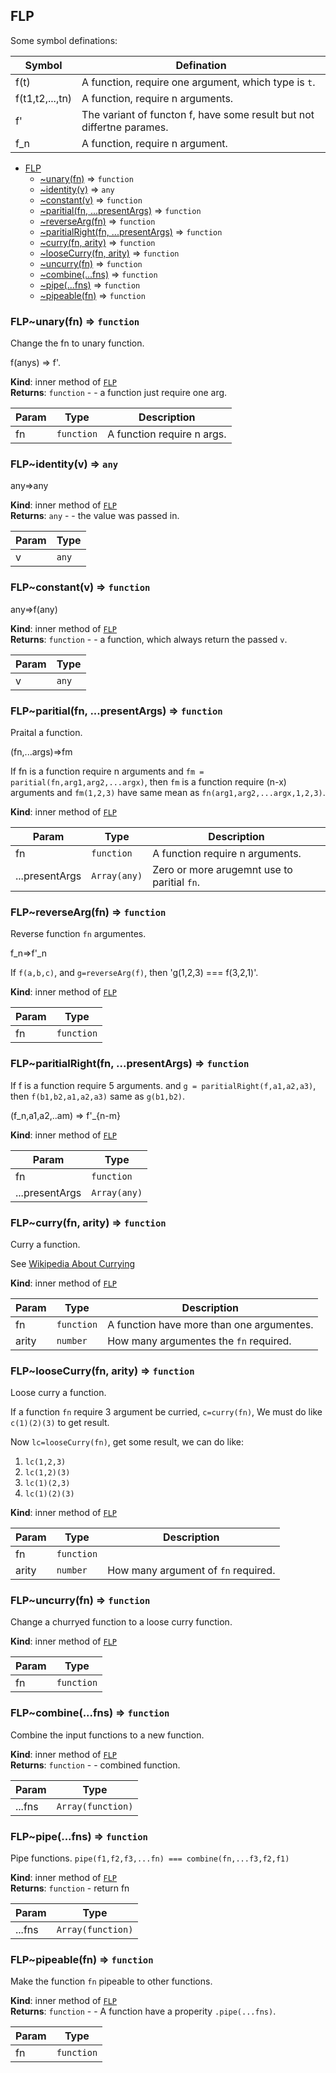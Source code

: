 <a name="module_FLP"></a>

## FLP
Some symbol definations:

| Symbol | Defination |
|---------|------|
| f(t) | A function, require one argument, which type is `t`. |
| f(t1,t2,...,tn)| A function, require n arguments. |
| f' | The variant of functon f, have some result but not differtne parames. |
| f_n | A function, require n argument. |


* [FLP](#module_FLP)
    * [~unary(fn)](#module_FLP..unary) ⇒ <code>function</code>
    * [~identity(v)](#module_FLP..identity) ⇒ <code>any</code>
    * [~constant(v)](#module_FLP..constant) ⇒ <code>function</code>
    * [~paritial(fn, ...presentArgs)](#module_FLP..paritial) ⇒ <code>function</code>
    * [~reverseArg(fn)](#module_FLP..reverseArg) ⇒ <code>function</code>
    * [~paritialRight(fn, ...presentArgs)](#module_FLP..paritialRight) ⇒ <code>function</code>
    * [~curry(fn, arity)](#module_FLP..curry) ⇒ <code>function</code>
    * [~looseCurry(fn, arity)](#module_FLP..looseCurry) ⇒ <code>function</code>
    * [~uncurry(fn)](#module_FLP..uncurry) ⇒ <code>function</code>
    * [~combine(...fns)](#module_FLP..combine) ⇒ <code>function</code>
    * [~pipe(...fns)](#module_FLP..pipe) ⇒ <code>function</code>
    * [~pipeable(fn)](#module_FLP..pipeable) ⇒ <code>function</code>

<a name="module_FLP..unary"></a>

### FLP~unary(fn) ⇒ <code>function</code>
Change the fn to unary function.

f(anys) => f'.

**Kind**: inner method of [<code>FLP</code>](#module_FLP)  
**Returns**: <code>function</code> - - a function just require one arg.  

| Param | Type | Description |
| --- | --- | --- |
| fn | <code>function</code> | A function require n args. |

<a name="module_FLP..identity"></a>

### FLP~identity(v) ⇒ <code>any</code>
any=>any

**Kind**: inner method of [<code>FLP</code>](#module_FLP)  
**Returns**: <code>any</code> - - the value was passed in.  

| Param | Type |
| --- | --- |
| v | <code>any</code> | 

<a name="module_FLP..constant"></a>

### FLP~constant(v) ⇒ <code>function</code>
any=>f(any)

**Kind**: inner method of [<code>FLP</code>](#module_FLP)  
**Returns**: <code>function</code> - - a function,
which always return the passed `v`.  

| Param | Type |
| --- | --- |
| v | <code>any</code> | 

<a name="module_FLP..paritial"></a>

### FLP~paritial(fn, ...presentArgs) ⇒ <code>function</code>
Praital a function.

(fn,...args)=>fm

If fn is a function require n arguments
and `fm = paritial(fn,arg1,arg2,...argx)`,
then `fm` is a function require (n-x) arguments
and `fm(1,2,3)` have same mean as
`fn(arg1,arg2,...argx,1,2,3)`.

**Kind**: inner method of [<code>FLP</code>](#module_FLP)  

| Param | Type | Description |
| --- | --- | --- |
| fn | <code>function</code> | A function require n arguments. |
| ...presentArgs | <code>Array(any)</code> | Zero or more arugemnt use to paritial `fn`. |

<a name="module_FLP..reverseArg"></a>

### FLP~reverseArg(fn) ⇒ <code>function</code>
Reverse function `fn` argumentes.

f_n=>f'_n

If `f(a,b,c)`, and `g=reverseArg(f)`,
then 'g(1,2,3) === f(3,2,1)'.

**Kind**: inner method of [<code>FLP</code>](#module_FLP)  

| Param | Type |
| --- | --- |
| fn | <code>function</code> | 

<a name="module_FLP..paritialRight"></a>

### FLP~paritialRight(fn, ...presentArgs) ⇒ <code>function</code>
If f is a function require 5 arguments.
and `g = paritialRight(f,a1,a2,a3)`,
then `f(b1,b2,a1,a2,a3)` same as `g(b1,b2)`.

(f_n,a1,a2,..am) => f'_{n-m}

**Kind**: inner method of [<code>FLP</code>](#module_FLP)  

| Param | Type |
| --- | --- |
| fn | <code>function</code> | 
| ...presentArgs | <code>Array(any)</code> | 

<a name="module_FLP..curry"></a>

### FLP~curry(fn, arity) ⇒ <code>function</code>
Curry a function.

See [Wikipedia About Currying](https://en.wikipedia.org/wiki/Currying)

**Kind**: inner method of [<code>FLP</code>](#module_FLP)  

| Param | Type | Description |
| --- | --- | --- |
| fn | <code>function</code> | A function have more than one argumentes. |
| arity | <code>number</code> | How many argumentes the `fn` required. |

<a name="module_FLP..looseCurry"></a>

### FLP~looseCurry(fn, arity) ⇒ <code>function</code>
Loose curry a function.

If a function `fn` require 3 argument be curried,
`c=curry(fn)`, We must do like `c(1)(2)(3)`
to get result.

Now `lc=looseCurry(fn)`, get some result, we can do like:
1. `lc(1,2,3)`
2. `lc(1,2)(3)`
3. `lc(1)(2,3)`
4. `lc(1)(2)(3)`

**Kind**: inner method of [<code>FLP</code>](#module_FLP)  

| Param | Type | Description |
| --- | --- | --- |
| fn | <code>function</code> |  |
| arity | <code>number</code> | How many argument of `fn` required. |

<a name="module_FLP..uncurry"></a>

### FLP~uncurry(fn) ⇒ <code>function</code>
Change a churryed function to a loose curry function.

**Kind**: inner method of [<code>FLP</code>](#module_FLP)  

| Param | Type |
| --- | --- |
| fn | <code>function</code> | 

<a name="module_FLP..combine"></a>

### FLP~combine(...fns) ⇒ <code>function</code>
Combine the input functions to a new function.

**Kind**: inner method of [<code>FLP</code>](#module_FLP)  
**Returns**: <code>function</code> - - combined function.  

| Param | Type |
| --- | --- |
| ...fns | <code>Array(function)</code> | 

<a name="module_FLP..pipe"></a>

### FLP~pipe(...fns) ⇒ <code>function</code>
Pipe functions.
`pipe(f1,f2,f3,...fn) === combine(fn,...f3,f2,f1)`

**Kind**: inner method of [<code>FLP</code>](#module_FLP)  
**Returns**: <code>function</code> - return fn  

| Param | Type |
| --- | --- |
| ...fns | <code>Array(function)</code> | 

<a name="module_FLP..pipeable"></a>

### FLP~pipeable(fn) ⇒ <code>function</code>
Make the function `fn`  pipeable to other functions.

**Kind**: inner method of [<code>FLP</code>](#module_FLP)  
**Returns**: <code>function</code> - - A function have a properity `.pipe(...fns)`.  

| Param | Type |
| --- | --- |
| fn | <code>function</code> | 

